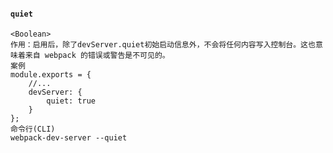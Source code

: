 #### `quiet`
    <Boolean>
    作用：启用后，除了devServer.quiet初始启动信息外，不会将任何内容写入控制台。这也意味着来自 webpack 的错误或警告是不可见的。
    案例
    module.exports = {
        //...
        devServer: {
            quiet: true
        }
    };
    命令行(CLI)
    webpack-dev-server --quiet